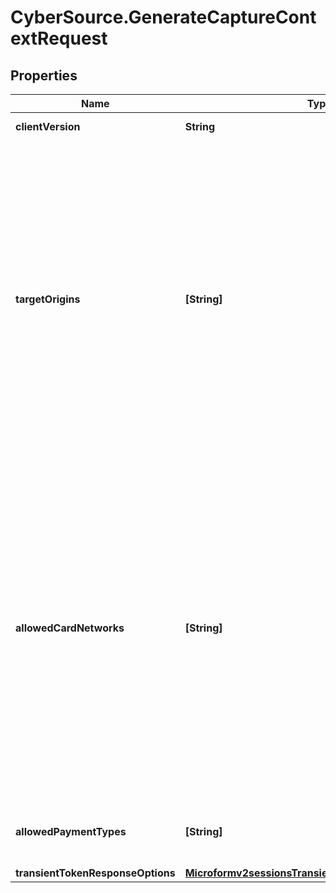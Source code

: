 # CyberSource.GenerateCaptureContextRequest

## Properties
Name | Type | Description | Notes
------------ | ------------- | ------------- | -------------
**clientVersion** | **String** | Specify the version of Microform that you want to use.  | [optional] 
**targetOrigins** | **[String]** | The [target origin](https://developer.mozilla.org/en-US/docs/Glossary/Origin) of the website on which you will be launching Microform is defined by the scheme (protocol), hostname (domain) and port number (if used).    You must use https://hostname (unless you use http://localhost) Wildcards are NOT supported.  Ensure that subdomains are included. Any valid top-level domain is supported (e.g. .com, .co.uk, .gov.br etc)  Examples:   - https://example.com   - https://subdomain.example.com   - https://example.com:8080<br><br>  If you are embedding within multiple nested iframes you need to specify the origins of all the browser contexts used, for example:    targetOrigins: [     \"https://example.com\",     \"https://basket.example.com\",     \"https://ecom.example.com\"   ]  | [optional] 
**allowedCardNetworks** | **[String]** | The list of card networks you want to use for this Microform transaction.  Microform currently supports the following card networks: - VISA - MASTERCARD - AMEX - CARNET - CARTESBANCAIRES - CUP - DINERSCLUB - DISCOVER - EFTPOS - ELO - JCB - JCREW - MADA - MAESTRO - MEEZA  **Important:**    - When integrating Microform (Card) at least one card network should be specified in the allowedCardNetworks field in the capture context request.   - When integrating Microform (ACH/Echeck) the allowedCardNetworks field is not required in the capture context request.   - When integrating both Microform (Card) and Microform (ACH/Echeck) at least one card network should be specified in the allowedCardNetworks field in the capture context request.  | [optional] 
**allowedPaymentTypes** | **[String]** | The payment types that are allowed for the merchant.    Possible values when launching Microform: - CARD - CHECK <br><br>  | [optional] 
**transientTokenResponseOptions** | [**Microformv2sessionsTransientTokenResponseOptions**](Microformv2sessionsTransientTokenResponseOptions.md) |  | [optional] 


